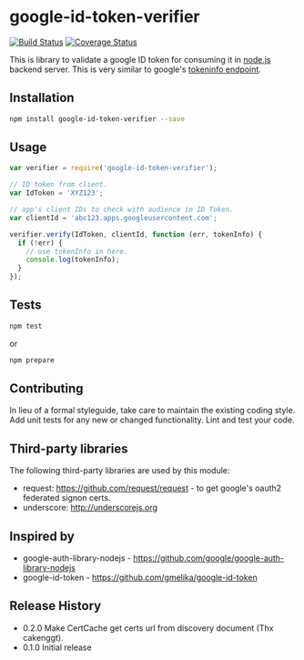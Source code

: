 # google-id-token-verifier
[![Build Status][travisimg]][travis]
[![Coverage Status][coverallsimg]][coveralls]

This is library to validate a google ID token for consuming it in [node.js][node] backend server.
This is very similar to google's [tokeninfo endpoint][tokeninfo].

## Installation

```bash
npm install google-id-token-verifier --save
```

## Usage

```js
var verifier = require('google-id-token-verifier');

// ID token from client.
var IdToken = 'XYZ123';

// app's client IDs to check with audience in ID Token.
var clientId = 'abc123.apps.googleusercontent.com';

verifier.verify(IdToken, clientId, function (err, tokenInfo) {
  if (!err) {
    // use tokenInfo in here.
    console.log(tokenInfo);
  }
});
```

## Tests

```bash
npm test
```
or
```bash
npm prepare
```

## Contributing

In lieu of a formal styleguide, take care to maintain the existing coding style.
Add unit tests for any new or changed functionality. Lint and test your code.

## Third-party libraries

The following third-party libraries are used by this module:

* request: https://github.com/request/request - to get google's oauth2 federated signon certs.
* underscore: http://underscorejs.org

## Inspired by

* google-auth-library-nodejs - https://github.com/google/google-auth-library-nodejs
* google-id-token - https://github.com/gmelika/google-id-token

## Release History

* 0.2.0 Make CertCache get certs url from discovery document (Thx cakenggt).
* 0.1.0 Initial release

[travisimg]: https://travis-ci.org/maeltm/node-google-id-token-verifier.svg?branch=master
[travis]: https://travis-ci.org/maeltm/node-google-id-token-verifier
[coverallsimg]: https://coveralls.io/repos/maeltm/node-google-id-token-verifier/badge.svg?branch=master&service=github
[coveralls]: https://coveralls.io/github/maeltm/node-google-id-token-verifier?branch=master
[node]: http://nodejs.org/
[tokeninfo]: https://www.googleapis.com/oauth2/v3/tokeninfo
